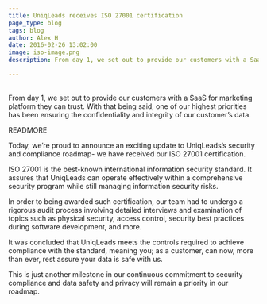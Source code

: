 ```yaml
---
title: UniqLeads receives ISO 27001 certification
page_type: blog
tags: blog
author: Alex H
date: 2016-02-26 13:02:00
image: iso-image.png
description: From day 1, we set out to provide our customers with a SaaS for  marketing platform they can trust. With that being said, one of our highest priorities has been ensuring the confidentiality and integrity of our customer’s data.

---
```

<br>
From day 1, we set out to provide our customers with a SaaS for  marketing platform they can trust. With that being said, one of our highest priorities has been ensuring the confidentiality and integrity of our customer’s data.


READMORE

Today, we’re proud to announce an exciting update to UniqLeads’s security and compliance roadmap- we have received our ISO 27001 certification.

ISO 27001 is the best-known international information security standard. It assures that UniqLeads can operate effectively within a comprehensive security program while still managing information security risks.

In order to being awarded such certification, our team had to undergo a rigorous audit process involving detailed interviews and examination of topics such as physical security, access control, security best practices during software development, and more.

It was concluded that UniqLeads meets the controls required to achieve compliance with the standard, meaning you; as a customer, can now, more than ever, rest assure your data is safe with us.

This is just another milestone in our continuous commitment to security compliance and data safety and privacy will remain a priority in our roadmap.

<br>
<br>
